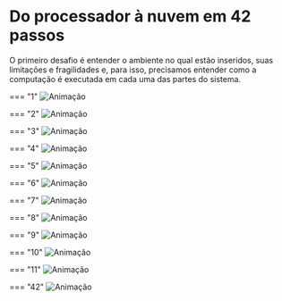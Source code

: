 # Do processador à nuvem em 42 passos
O primeiro desafio é entender o ambiente no qual estão inseridos, suas limitações e fragilidades e, para isso, precisamos entender como a computação é executada em cada uma das partes do sistema.


=== "1"
     ![Animação](../../drawings/virtualization.drawio#1)

=== "2"
     ![Animação](../../drawings/virtualization.drawio#2)

=== "3"
     ![Animação](../../drawings/virtualization.drawio#3)

=== "4"
     ![Animação](../../drawings/virtualization.drawio#4)

=== "5"
     ![Animação](../../drawings/virtualization.drawio#5)

=== "6"
     ![Animação](../../drawings/virtualization.drawio#6)

=== "7"
     ![Animação](../../drawings/virtualization.drawio#7)

=== "8"
     ![Animação](../../drawings/virtualization.drawio#8)

=== "9"
     ![Animação](../../drawings/virtualization.drawio#9)

=== "10"
     ![Animação](../../drawings/virtualization.drawio#10)

=== "11"
     ![Animação](../../drawings/virtualization.drawio#11)

=== "42"
     ![Animação](../../drawings/virtualization.drawio#12)



